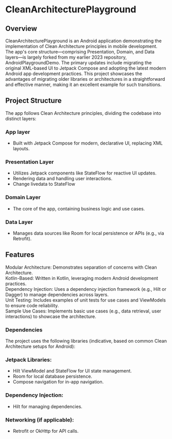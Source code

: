 # CleanArchitecturePlayground
## Overview
CleanArchitecturePlayground is an Android application demonstrating the implementation of Clean Architecture principles in mobile development.<br>
The app's core structure—comprising Presentation, Domain, and Data layers—is largely forked from my earlier 2023 repository, AndroidPlaygroundDemo.
The primary updates include migrating the original XML-based UI to Jetpack Compose and adopting the latest modern Android app development practices. 
This project showcases the advantages of migrating older libraries or architectures in a straightforward and effective manner, making it an excellent example for such transitions.

## Project Structure
The app follows Clean Architecture principles, dividing the codebase into distinct layers:

### App layer
- Built with Jetpack Compose for modern, declarative UI, replacing XML layouts.

### Presentation Layer  
- Utilizes Jetpack components like StateFlow for reactive UI updates.  
- Rendering data and handling user interactions.
- Change livedata to StateFlow

### Domain Layer  
- The core of the app, containing business logic and use cases.  

### Data Layer  
- Manages data sources like Room for local persistence or APIs (e.g., via Retrofit). 

## Features
Modular Architecture: Demonstrates separation of concerns with Clean Architecture.  
Kotlin-Based: Written in Kotlin, leveraging modern Android development practices.  
Dependency Injection: Uses a dependency injection framework (e.g., Hilt or Dagger) to manage dependencies across layers.  
Unit Testing: Includes examples of unit tests for use cases and ViewModels to ensure code reliability.  
Sample Use Cases: Implements basic use cases (e.g., data retrieval, user interactions) to showcase the architecture.

### Dependencies
The project uses the following libraries (indicative, based on common Clean Architecture setups for Android):

### Jetpack Libraries:  
- Hilt ViewModel and StateFlow for UI state management.  
- Room for local database persistence.  
- Compose navigation for in-app navigation.

### Dependency Injection:  
- Hilt for managing dependencies.

### Networking (if applicable):  
- Retrofit or OkHttp for API calls.
